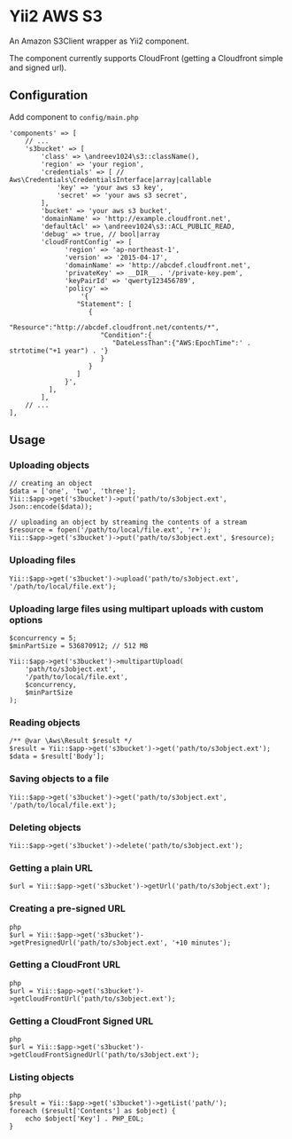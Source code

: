 # Yii2 AWS S3

An Amazon S3Client wrapper as Yii2 component.

The component currently supports CloudFront (getting a Cloudfront simple and signed url).

## Configuration

Add component to `config/main.php`

    'components' => [
        // ...
        's3bucket' => [
            'class' => \andreev1024\s3::className(),
            'region' => 'your region',
            'credentials' => [ // Aws\Credentials\CredentialsInterface|array|callable
                'key' => 'your aws s3 key',
                'secret' => 'your aws s3 secret',
            ],
            'bucket' => 'your aws s3 bucket',
            'domainName' => 'http://example.cloudfront.net',
            'defaultAcl' => \andreev1024\s3::ACL_PUBLIC_READ,
            'debug' => true, // bool|array
            'cloudFrontConfig' => [                 
                  'region' => 'ap-northeast-1',
                  'version' => '2015-04-17',
                  'domainName' => 'http://abcdef.cloudfront.net',
                  'privateKey' => __DIR__ . '/private-key.pem',
                  'keyPairId' => 'qwerty123456789',
                  'policy' =>
                      '{
                     "Statement": [
                        {
                           "Resource":"http://abcdef.cloudfront.net/contents/*",
                           "Condition":{
                              "DateLessThan":{"AWS:EpochTime":' . strtotime("+1 year") . '}
                           }
                        }
                     ]
                  }',
              ],
            ],
        // ...
    ],

## Usage

### Uploading objects

    // creating an object
    $data = ['one', 'two', 'three'];
    Yii::$app->get('s3bucket')->put('path/to/s3object.ext', Json::encode($data));
    
    // uploading an object by streaming the contents of a stream
    $resource = fopen('/path/to/local/file.ext', 'r+');
    Yii::$app->get('s3bucket')->put('path/to/s3object.ext', $resource);

### Uploading files

    Yii::$app->get('s3bucket')->upload('path/to/s3object.ext', '/path/to/local/file.ext');

### Uploading large files using multipart uploads with custom options

    $concurrency = 5;
    $minPartSize = 536870912; // 512 MB
    
    Yii::$app->get('s3bucket')->multipartUpload(
        'path/to/s3object.ext',
        '/path/to/local/file.ext',
        $concurrency,
        $minPartSize
    );

### Reading objects

    /** @var \Aws\Result $result */
    $result = Yii::$app->get('s3bucket')->get('path/to/s3object.ext');
    $data = $result['Body'];


### Saving objects to a file

    Yii::$app->get('s3bucket')->get('path/to/s3object.ext', '/path/to/local/file.ext');


### Deleting objects

    Yii::$app->get('s3bucket')->delete('path/to/s3object.ext');


### Getting a plain URL
    
    $url = Yii::$app->get('s3bucket')->getUrl('path/to/s3object.ext');
    

### Creating a pre-signed URL
    php
    $url = Yii::$app->get('s3bucket')->getPresignedUrl('path/to/s3object.ext', '+10 minutes');
    

### Getting a CloudFront URL 
    php
    $url = Yii::$app->get('s3bucket')->getCloudFrontUrl('path/to/s3object.ext');
    

### Getting a CloudFront Signed URL 
    php
    $url = Yii::$app->get('s3bucket')->getCloudFrontSignedUrl('path/to/s3object.ext');
    

### Listing objects
    php
    $result = Yii::$app->get('s3bucket')->getList('path/');
    foreach ($result['Contents'] as $object) {
        echo $object['Key'] . PHP_EOL;
    }
    